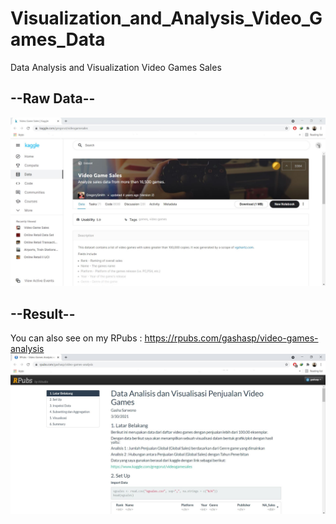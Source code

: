 # Visualization_and_Analysis_Video_Games_Data
Data Analysis and Visualization Video Games Sales
## --Raw Data--
<img src="https://github.com/gashasp/Visualization_and_Analysis_Video_Games_Data/blob/main/Capture.JPG">

## --Result--
You can also see on my RPubs : https://rpubs.com/gashasp/video-games-analysis
<img src="https://github.com/gashasp/Visualization_and_Analysis_Video_Games_Data/blob/main/Capture2.JPG">
